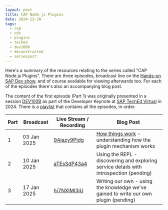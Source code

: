 ```yaml
---
layout: post
title: CAP Node.js Plugins
date: 2024-12-30
tags:
  - cap
  - cds
  - plugins
  - teched
  - dev100b
  - deconstructed
  - seriespost
---
```

Here's a summary of the resources relating to the series called "CAP Node.js Plugins". There are three episodes, broadcast live on the [Hands-on SAP Dev show][31], and of course available for viewing afterwards too. For each of the episodes there's also an accompanying blog post.

The content of the first episode (Part 1) was originally presented in a session [DEV100B][33] as part of the Developer Keynote at [SAP TechEd Virtual][34] in 2024. There is a [playlist][32] that contains all the episodes, in order.

Part|Broadcast|Live Stream / Recording|Blog Post
-|-|-|-
1|03 Jan 2025|[9Ajazy9Pidg][1]|[How things work][11] - understanding how the plugin mechanism works
2|10 Jan 2025|[aTEsSdP43a4][2]|Using the REPL - discovering and exploring service details with introspection (pending)
3|17 Jan 2025|[hi7NXlMl3iU][3]|Writing our own - using the knowledge we've gained to write our own plugin (pending)

[1]: https://www.youtube.com/watch?v=9Ajazy9Pidg
[2]: https://www.youtube.com/watch?v=aTEsSdP43a4
[3]: https://www.youtube.com/watch?v=hi7NXlMl3iU

[11]: /blog/posts/2024/10/05/cap-plugins-deconstructed-part-1-understanding-how-the-mechanism-works/
[31]: https://community.sap.com/t5/technology-blogs-by-sap/hands-on-sap-dev-with-qmacro-onwards-and-upwards/ba-p/13396497
[32]: https://www.youtube.com/playlist?list=PL6RpkC85SLQDwzbi9eVuMStRlpVMBqidQ
[33]: https://www.sap.com/events/teched/virtual/flow/sap/te24/catalog/page/catalog/session/1723584532995001g7Xm
[34]: https://www.sap.com/events/teched/virtual/flow/sap/te24/catalog/page/catalog
